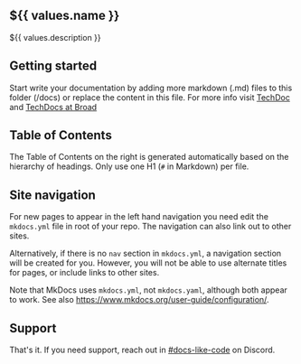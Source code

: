 ## ${{ values.name }}

${{ values.description }}

## Getting started

Start write your documentation by adding more markdown (.md) files to this
folder (/docs) or replace the content in this file. For more info visit
[TechDoc](https://backstage.io/docs/features/techdocs/) and
[TechDocs at Broad](https://backstage.broadinstitute.org/catalog/default/component/backstage/docs/techdocs/)

## Table of Contents

The Table of Contents on the right is generated automatically based on the
hierarchy of headings. Only use one H1 (`#` in Markdown) per file.

## Site navigation

For new pages to appear in the left hand navigation you need edit the
`mkdocs.yml` file in root of your repo. The navigation can also link out to
other sites.

Alternatively, if there is no `nav` section in `mkdocs.yml`, a navigation
section will be created for you. However, you will not be able to use alternate
titles for pages, or include links to other sites.

Note that MkDocs uses `mkdocs.yml`, not `mkdocs.yaml`, although both appear to
work. See also <https://www.mkdocs.org/user-guide/configuration/>.

## Support

That's it. If you need support, reach out in
[#docs-like-code](https://discord.com/channels/687207715902193673/714754240933003266)
on Discord.
